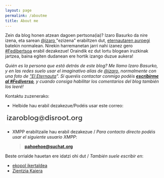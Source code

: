 ```yaml
---
layout: page
permalink: /aboutme
title: About me
---
```

Zein da blog honen atzean dagoen pertsona(ia)? Izaro Basurko da nire izena, eta sarean <a href="https://pleroma.libretux.com/izaro" target="_blank" rel="noopener">@izaro </a>"ezizena" erabiltzen dut, <a href="http://" target="_blank" rel="noopener">eternautaren aurpegi</a> batekin normalean. Nirekin harremanetan jarri nahi izanez gero [#Fedibertsoa](https://pleroma.libretux.com/izaro) erabil dezakezue! Oraindik ez dut lortu blogean iruzkinak jartzea, baina egiten dudanean ere hortik izango duzue aukera!

*Quién es la persona que está detrás de este blog? Me llamo Izaro Basurko, y en las redes suelo usar el imaginativo alias de <a href="https://pleroma.libretux.com/izaro">@izaro,</a> normalmente con una foto de <a href="https://es.wikipedia.org/wiki/El_Eternauta." target="_blank" rel="noopener">"El Eternauta</a>".  Si queréis contactar conmigo podéis [**escribirme al #Fediverso**](https://pleroma.libretux.com/izaro), y cuando consiga habilitar los comentarios del blog también los leeré!*

Kontaktu zuzenerako: 
- Helbide hau erabil dezakezue/Podéis usar este correo:

 ![email](https://raw.githubusercontent.com/IzaroBlog/IzaroBlog.github.io/main/_pages/izaroblog.helbidea_txikia.png)

- XMPP erabiltzaile hau erabil dezakezue / *Para contacto directo podéis usar el siguiente usuario XMPP*:
  > **pahoehoe@suchat.org**

Beste orrialde hauetan ere idatzi ohi dut / *También suele escribir en*:

- [ekopol ikertaldea](https://ekopol.eus/eu/)
- [Zientzia Kaiera](https://zientziakaiera.eus/)


